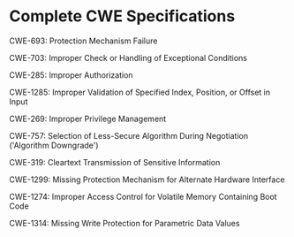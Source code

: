 

# Complete CWE Specifications

CWE-693: Protection Mechanism Failure

CWE-703: Improper Check or Handling of Exceptional Conditions

CWE-285: Improper Authorization

CWE-1285: Improper Validation of Specified Index, Position, or Offset in Input

CWE-269: Improper Privilege Management

CWE-757: Selection of Less-Secure Algorithm During Negotiation ('Algorithm Downgrade')

CWE-319: Cleartext Transmission of Sensitive Information

CWE-1299: Missing Protection Mechanism for Alternate Hardware Interface

CWE-1274: Improper Access Control for Volatile Memory Containing Boot Code

CWE-1314: Missing Write Protection for Parametric Data Values